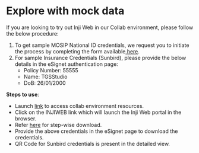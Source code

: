 # Explore with mock data

If you are looking to try out Inji Web in our Collab environment, please follow the below procedure:

1. To get sample MOSIP National ID credentials, we request you to initiate the process by completing the form available[ here](https://forms.gle/WvKajxxZ6Jy2K5TM6).&#x20;
2. For sample Insurance Credentials (Sunbird), please provide the below details in the eSignet authentication page:
   * Policy Number: 55555
   * Name: TGSStudio
   * DoB: 26/01/2000

**Steps to use**:

* Launch [link](https://collab.mosip.net/) to access collab environment resources.
* Click on the INJIWEB link which will launch the Inji Web portal in the browser.
* Refer [here](https://docs.mosip.io/inji/inji-web/functional-overview/end-user-guide) for step-wise download.
* Provide the above credentials in the eSignet page to download the credentials.
* QR Code for Sunbird credentials is present in the detailed view.
